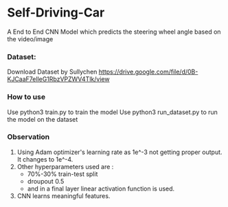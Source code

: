 # Self-Driving-Car
A End to End CNN Model which predicts the steering wheel angle based on the video/image

### Dataset:
Download Dataset by Sullychen https://drive.google.com/file/d/0B-KJCaaF7elleG1RbzVPZWV4Tlk/view

### How to use
Use python3 train.py to train the model
Use python3 run_dataset.py to run the model on the dataset

### Observation
1) Using Adam optimizer's learning rate as 1e^-3 not getting proper output. It changes to 1e^-4.
2) Other hyperparameters used are :
   - 70%-30% train-test split
   - droupout 0.5
   - and in a final layer linear activation function is used.
3) CNN learns meaningful features.
